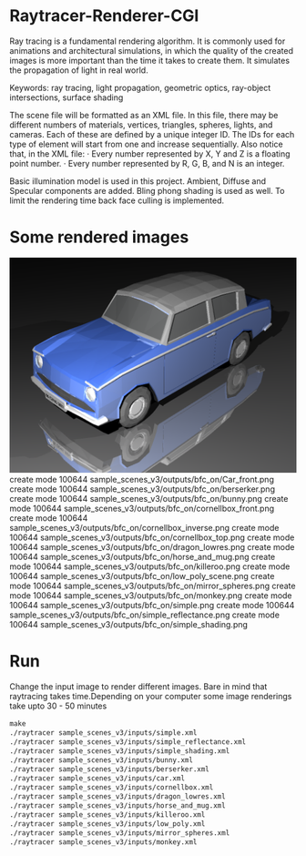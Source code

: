 # Raytracer-Renderer-CGI

Ray tracing is a fundamental rendering algorithm. It is commonly used for animations and architectural simulations, 
in which the quality of the created images is more important than the time it takes to create them. 
It simulates the propagation of light in real world. 

Keywords: ray tracing, light propagation, geometric optics, ray-object intersections, surface shading

The scene file will be formatted as an XML file. In this file, there may be different numbers of materials, vertices, triangles, spheres, lights, and cameras. Each of these are defined by a unique integer ID. The IDs for each type of element will start from one and increase sequentially. Also notice that, in the XML file: · Every number represented by X, Y and Z is a floating point number. · Every number represented by R, G, B, and N is an integer.

Basic illumination model is used in this project. Ambient, Diffuse and Specular components are added. Bling phong shading is used as well. To limit the rendering time back face culling is implemented.

# Some rendered images

![Screenshot](sample_scenes_v3/outputs/bfc_on/Car.png)
 create mode 100644 sample_scenes_v3/outputs/bfc_on/Car_front.png
 create mode 100644 sample_scenes_v3/outputs/bfc_on/berserker.png
 create mode 100644 sample_scenes_v3/outputs/bfc_on/bunny.png
 create mode 100644 sample_scenes_v3/outputs/bfc_on/cornellbox_front.png
 create mode 100644 sample_scenes_v3/outputs/bfc_on/cornellbox_inverse.png
 create mode 100644 sample_scenes_v3/outputs/bfc_on/cornellbox_top.png
 create mode 100644 sample_scenes_v3/outputs/bfc_on/dragon_lowres.png
 create mode 100644 sample_scenes_v3/outputs/bfc_on/horse_and_mug.png
 create mode 100644 sample_scenes_v3/outputs/bfc_on/killeroo.png
 create mode 100644 sample_scenes_v3/outputs/bfc_on/low_poly_scene.png
 create mode 100644 sample_scenes_v3/outputs/bfc_on/mirror_spheres.png
 create mode 100644 sample_scenes_v3/outputs/bfc_on/monkey.png
 create mode 100644 sample_scenes_v3/outputs/bfc_on/simple.png
 create mode 100644 sample_scenes_v3/outputs/bfc_on/simple_reflectance.png
 create mode 100644 sample_scenes_v3/outputs/bfc_on/simple_shading.png


# Run 

Change the input image to render different images. Bare in mind that raytracing takes time.Depending on your computer some image renderings take upto 30 - 50 minutes  
```
make 
./raytracer sample_scenes_v3/inputs/simple.xml
./raytracer sample_scenes_v3/inputs/simple_reflectance.xml
./raytracer sample_scenes_v3/inputs/simple_shading.xml
./raytracer sample_scenes_v3/inputs/bunny.xml
./raytracer sample_scenes_v3/inputs/berserker.xml
./raytracer sample_scenes_v3/inputs/car.xml
./raytracer sample_scenes_v3/inputs/cornellbox.xml
./raytracer sample_scenes_v3/inputs/dragon_lowres.xml
./raytracer sample_scenes_v3/inputs/horse_and_mug.xml
./raytracer sample_scenes_v3/inputs/killeroo.xml
./raytracer sample_scenes_v3/inputs/low_poly.xml
./raytracer sample_scenes_v3/inputs/mirror_spheres.xml
./raytracer sample_scenes_v3/inputs/monkey.xml
```
